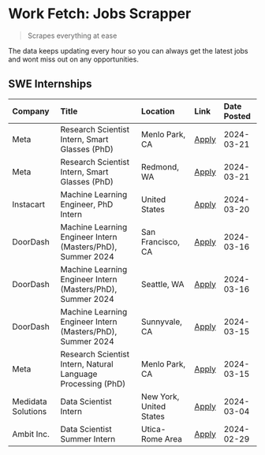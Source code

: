 # Work Fetch: Jobs Scrapper
> Scrapes everything at ease

The data keeps updating every hour so you can always get the latest jobs and wont miss out on any opportunities.

## SWE Internships
<!--START_SECTION:workfetch-->
| Company            | Title                                                        | Location                | Link                                                                                                                                                                                                                                                                     | Date Posted   |
|:-------------------|:-------------------------------------------------------------|:------------------------|:-------------------------------------------------------------------------------------------------------------------------------------------------------------------------------------------------------------------------------------------------------------------------|:--------------|
| Meta               | Research Scientist Intern, Smart Glasses (PhD)               | Menlo Park, CA          | [Apply](https://www.linkedin.com/jobs/view/research-scientist-intern-smart-glasses-phd-at-meta-3811308332?refId=%2BmyS03jB%2BQVEwGjuqjXWGw%3D%3D&trackingId=mcHZaN7RsvLwA3rSTha1qw%3D%3D&position=12&pageNum=0&trk=public_jobs_jserp-result_search-card)                 | 2024-03-21    |
| Meta               | Research Scientist Intern, Smart Glasses (PhD)               | Redmond, WA             | [Apply](https://www.linkedin.com/jobs/view/research-scientist-intern-smart-glasses-phd-at-meta-3811304794?refId=%2BmyS03jB%2BQVEwGjuqjXWGw%3D%3D&trackingId=38v2bCuBj7lYrFJLoNK7fA%3D%3D&position=13&pageNum=0&trk=public_jobs_jserp-result_search-card)                 | 2024-03-21    |
| Instacart          | Machine Learning Engineer, PhD Intern                        | United States           | [Apply](https://www.linkedin.com/jobs/view/machine-learning-engineer-phd-intern-at-instacart-3815634369?refId=%2BmyS03jB%2BQVEwGjuqjXWGw%3D%3D&trackingId=mlFdGX9qy0TEC3MngkyGUA%3D%3D&position=5&pageNum=0&trk=public_jobs_jserp-result_search-card)                    | 2024-03-20    |
| DoorDash           | Machine Learning Engineer Intern (Masters/PhD), Summer 2024  | San Francisco, CA       | [Apply](https://www.linkedin.com/jobs/view/machine-learning-engineer-intern-masters-phd-summer-2024-at-doordash-3736457737?refId=%2BmyS03jB%2BQVEwGjuqjXWGw%3D%3D&trackingId=kmjMhh9FUpGl9o8ciSEzeQ%3D%3D&position=3&pageNum=0&trk=public_jobs_jserp-result_search-card) | 2024-03-16    |
| DoorDash           | Machine Learning Engineer Intern (Masters/PhD), Summer 2024  | Seattle, WA             | [Apply](https://www.linkedin.com/jobs/view/machine-learning-engineer-intern-masters-phd-summer-2024-at-doordash-3736455966?refId=%2BmyS03jB%2BQVEwGjuqjXWGw%3D%3D&trackingId=cRXQ089VcAidjb8PlGSUBA%3D%3D&position=4&pageNum=0&trk=public_jobs_jserp-result_search-card) | 2024-03-16    |
| DoorDash           | Machine Learning Engineer Intern (Masters/PhD), Summer 2024  | Sunnyvale, CA           | [Apply](https://www.linkedin.com/jobs/view/machine-learning-engineer-intern-masters-phd-summer-2024-at-doordash-3736454973?refId=%2BmyS03jB%2BQVEwGjuqjXWGw%3D%3D&trackingId=ipcNI9loDNCjUBgI671CgA%3D%3D&position=2&pageNum=0&trk=public_jobs_jserp-result_search-card) | 2024-03-15    |
| Meta               | Research Scientist Intern, Natural Language Processing (PhD) | Menlo Park, CA          | [Apply](https://www.linkedin.com/jobs/view/research-scientist-intern-natural-language-processing-phd-at-meta-3858718375?refId=%2BmyS03jB%2BQVEwGjuqjXWGw%3D%3D&trackingId=Il8B9iArsND66y3wbbgpJw%3D%3D&position=11&pageNum=0&trk=public_jobs_jserp-result_search-card)   | 2024-03-15    |
| Medidata Solutions | Data Scientist Intern                                        | New York, United States | [Apply](https://www.linkedin.com/jobs/view/data-scientist-intern-at-medidata-solutions-3810253704?refId=%2BmyS03jB%2BQVEwGjuqjXWGw%3D%3D&trackingId=21ABDpuvvZdHF%2Fwfzh%2Bx8A%3D%3D&position=9&pageNum=0&trk=public_jobs_jserp-result_search-card)                      | 2024-03-04    |
| Ambit Inc.         | Data Scientist Summer Intern                                 | Utica-Rome Area         | [Apply](https://www.linkedin.com/jobs/view/data-scientist-summer-intern-at-ambit-inc-3843121918?refId=%2BmyS03jB%2BQVEwGjuqjXWGw%3D%3D&trackingId=yl%2FUZqsgmA5r1tFvH1gx9A%3D%3D&position=10&pageNum=0&trk=public_jobs_jserp-result_search-card)                         | 2024-02-29    |
<!--END_SECTION:workfetch-->
